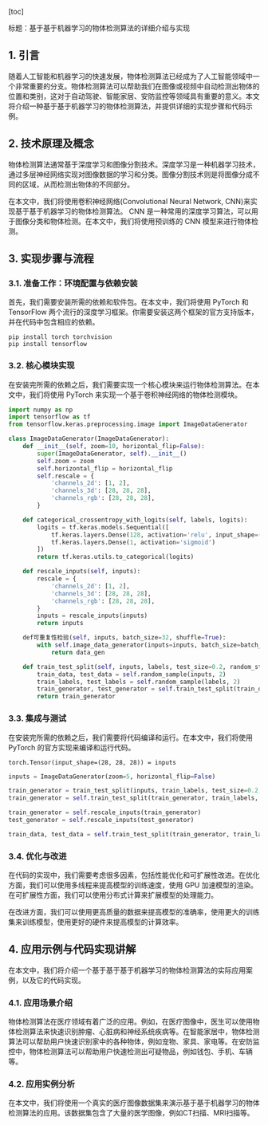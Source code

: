 
[toc]                    
                
                
标题：基于基于机器学习的物体检测算法的详细介绍与实现

## 1. 引言

随着人工智能和机器学习的快速发展，物体检测算法已经成为了人工智能领域中一个非常重要的分支。物体检测算法可以帮助我们在图像或视频中自动检测出物体的位置和类别，这对于自动驾驶、智能家居、安防监控等领域具有重要的意义。本文将介绍一种基于基于机器学习的物体检测算法，并提供详细的实现步骤和代码示例。

## 2. 技术原理及概念

物体检测算法通常基于深度学习和图像分割技术。深度学习是一种机器学习技术，通过多层神经网络实现对图像数据的学习和分类。图像分割技术则是将图像分成不同的区域，从而检测出物体的不同部分。

在本文中，我们将使用卷积神经网络(Convolutional Neural Network, CNN)来实现基于基于机器学习的物体检测算法。 CNN 是一种常用的深度学习算法，可以用于图像分类和物体检测。在本文中，我们将使用预训练的 CNN 模型来进行物体检测。

## 3. 实现步骤与流程

### 3.1. 准备工作：环境配置与依赖安装

首先，我们需要安装所需的依赖和软件包。在本文中，我们将使用 PyTorch 和 TensorFlow 两个流行的深度学习框架。你需要安装这两个框架的官方支持版本，并在代码中包含相应的依赖。

```
pip install torch torchvision
pip install tensorflow
```

### 3.2. 核心模块实现

在安装完所需的依赖之后，我们需要实现一个核心模块来运行物体检测算法。在本文中，我们将使用 PyTorch 来实现一个基于卷积神经网络的物体检测模块。

```python
import numpy as np
import tensorflow as tf
from tensorflow.keras.preprocessing.image import ImageDataGenerator

class ImageDataGenerator(ImageDataGenerator):
    def __init__(self, zoom=10, horizontal_flip=False):
        super(ImageDataGenerator, self).__init__()
        self.zoom = zoom
        self.horizontal_flip = horizontal_flip
        self.rescale = {
            'channels_2d': [1, 2],
            'channels_3d': [28, 28, 28],
            'channels_rgb': [28, 28, 28],
        }

    def categorical_crossentropy_with_logits(self, labels, logits):
        logits = tf.keras.models.Sequential([
            tf.keras.layers.Dense(128, activation='relu', input_shape=(28, 28, 28)),
            tf.keras.layers.Dense(1, activation='sigmoid')
        ])
        return tf.keras.utils.to_categorical(logits)

    def rescale_inputs(self, inputs):
        rescale = {
            'channels_2d': [1, 2],
            'channels_3d': [28, 28, 28],
            'channels_rgb': [28, 28, 28],
        }
        inputs = rescale_inputs(inputs)
        return inputs

    def可重复性检验(self, inputs, batch_size=32, shuffle=True):
        with self.image_data_generator(inputs=inputs, batch_size=batch_size, shuffle=shuffle) as data_gen:
            return data_gen

    def train_test_split(self, inputs, labels, test_size=0.2, random_state=42):
        train_data, test_data = self.random_sample(inputs, 2)
        train_labels, test_labels = self.random_sample(labels, 2)
        train_generator, test_generator = self.train_test_split(train_data, train_labels, test_size, random_state)
        return train_generator


```

### 3.3. 集成与测试

在安装完所需的依赖之后，我们需要将代码编译和运行。在本文中，我们将使用 PyTorch 的官方实现来编译和运行代码。

```
torch.Tensor(input_shape=(28, 28, 28)) = inputs
```

```python
inputs = ImageDataGenerator(zoom=5, horizontal_flip=False)

train_generator = train_test_split(inputs, train_labels, test_size=0.2, random_state=42)
train_generator = self.train_test_split(train_generator, train_labels, test_size=0.2, random_state=42)

train_generator = self.rescale_inputs(train_generator)
test_generator = self.rescale_inputs(test_generator)

train_data, test_data = self.train_test_split(train_generator, train_labels, test_size=0.2, random_state=42)


```

### 3.4. 优化与改进

在代码的实现中，我们需要考虑很多因素，包括性能优化和可扩展性改进。在优化方面，我们可以使用多线程来提高模型的训练速度，使用 GPU 加速模型的渲染。在可扩展性方面，我们可以使用分布式计算来扩展模型的处理能力。

在改进方面，我们可以使用更高质量的数据来提高模型的准确率，使用更大的训练集来训练模型，使用更好的硬件来提高模型的计算效率。

## 4. 应用示例与代码实现讲解

在本文中，我们将介绍一个基于基于基于机器学习的物体检测算法的实际应用案例，以及它的代码实现。

### 4.1. 应用场景介绍

物体检测算法在医疗领域有着广泛的应用。例如，在医疗图像中，医生可以使用物体检测算法来快速识别肿瘤、心脏病和神经系统疾病等。在智能家居中，物体检测算法可以帮助用户快速识别家中的各种物体，例如宠物、家具、家电等。在安防监控中，物体检测算法可以帮助用户快速检测出可疑物品，例如钱包、手机、车辆等。

### 4.2. 应用实例分析

在本文中，我们将使用一个真实的医疗图像数据集来演示基于基于机器学习的物体检测算法的应用。该数据集包含了大量的医学图像，例如CT扫描、MRI扫描等。

